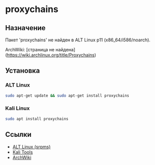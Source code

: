 # proxychains

## Назначение

Пакет 'proxychains' не найден в ALT Linux p11 (x86_64/i586/noarch).

ArchWiki: [страница не найдена] (https://wiki.archlinux.org/title/Proxychains)

## Установка

### ALT Linux
```bash
sudo apt-get update && sudo apt-get install proxychains
```

### Kali Linux
```bash
sudo apt install proxychains
```

## Ссылки

- [ALT Linux (srpms)](https://packages.altlinux.org/ru/p11/srpms/proxychains/)
- [Kali Tools](https://www.kali.org/tools/proxychains/)
- [ArchWiki](https://wiki.archlinux.org/title/Proxychains)
